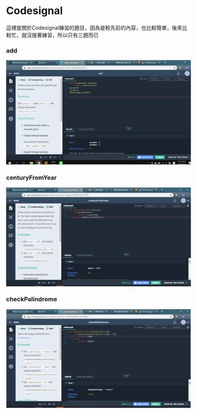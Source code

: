 # Codesignal
這裡是關於Codesignal練習的題目，因為是較先前的內容，也比較簡單，後來比較忙，就沒接著練習，所以只有三題而已

### add
![add](https://github.com/Yu-TingTseng/MyLearningTrip/blob/master/%E5%9C%96%E7%89%87%E5%8D%80/add.png?raw=true)

### centuryFromYear
![centuryFromYear](https://github.com/Yu-TingTseng/MyLearningTrip/blob/master/%E5%9C%96%E7%89%87%E5%8D%80/centuryFromYear.png?raw=true)

### checkPalindrome
![checkPalindrome](https://github.com/Yu-TingTseng/MyLearningTrip/blob/master/%E5%9C%96%E7%89%87%E5%8D%80/checkPalindrome.png?raw=true)
